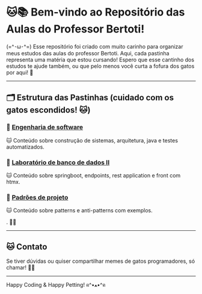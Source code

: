 # 🐱📚 Bem-vindo ao Repositório das Aulas do Professor Bertoti!

(=^･ω･^=) Esse repositório foi criado com muito carinho para organizar meus estudos das aulas do professor Bertoti. Aqui, cada pastinha representa uma matéria que estou cursando! Espero que esse cantinho dos estudos te ajude também, ou que pelo menos você curta a fofura dos gatos por aqui! 🐾

---

## 🗂️ Estrutura das Pastinhas (cuidado com os gatos escondidos! 🐱)

### 🐾 [Engenharia de software](./engenharia_de_software)
🐱 Conteúdo sobre construção de sistemas, arquitetura, java e testes automatizados.

### 🐾 [Laboratório de banco de dados II](./Springboot)
🐱 Conteúdo sobre springboot, endpoints, rest application e front com htmx.

### 🐾 [Padrões de projeto](./padroes_de_projeto)
🐱 Conteúdo sobre patterns e anti-patterns com exemplos.

. 🐾✨

---

## 🐱 Contato
Se tiver dúvidas ou quiser compartilhar memes de gatos programadores, só chamar! 📧🐾

---

Happy Coding & Happy Petting! ฅ^•ﻌ•^ฅ

